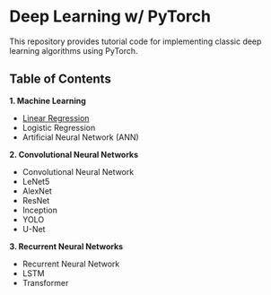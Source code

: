 # Deep Learning w/ PyTorch

This repository provides tutorial code for implementing classic deep learning algorithms using PyTorch.
## Table of Contents

**1. Machine Learning**
- [Linear Regression](https://github.com/phpfontana/deep-learning-pytorch/blob/main/models/linear-regression.py)
- Logistic Regression
- Artificial Neural Network (ANN)

**2. Convolutional Neural Networks**
- Convolutional Neural Network
- LeNet5
- AlexNet
- ResNet
- Inception
- YOLO
- U-Net

**3. Recurrent Neural Networks**
- Recurrent Neural Network
- LSTM
- Transformer

